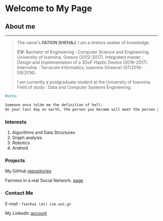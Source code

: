 # Welcome to My Page

## About me
---
>The name's ***FATION SHEHAJ***. I am a tireless seeker of knowledge.
>
>**CV:**
>Bachelor of Engineering : Computer Science and Engineering. University of Ioannina, Greece (2012-2017).
>Integrated master : Design and Implementation of a 3DoF Haptic Device (2016-2017).
>Internship : Terracom Informatics, Ioannina (Greece) (07/2016-09/2016).
>
>I am currently a postgraduate student at the University of Ioannina.
>Field of study : Data and Computer Systems Engineering.

```markdown
Motto:

Someone once tolde me the definition of hell:
On your last day on earth, the person you became will meet the person you could have become.
```
### Interests
1. Algorithms and Data Structures
2. Graph analysis
3. Robotics
4. Android


### Projects
My GitHub [repositories](https://github.com/FationSH?tab=repositories)

Fairness in a real Social Network. [page](https://george50450.github.io/social_networks/#data)



### Contact Me

E-mail : `fsechai (at) cse.uoi.gr`

My LinkedIn [account](https://www.linkedin.com/in/fation-shehaj/)
